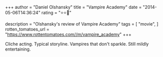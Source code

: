 +++
author = "Daniel Olshansky"
title = "Vampire Academy"
date = "2014-05-06T14:36:24"
rating = "⭐⭐🌟"

description = "Olshansky's review of Vampire Academy"
tags = [
    "movie",
]
rotten_tomatoes_url = "https://www.rottentomatoes.com//m/vampire_academy"
+++

Cliche acting. Typical storyline. Vampires that don't sparkle. Still mildly entertaining.
